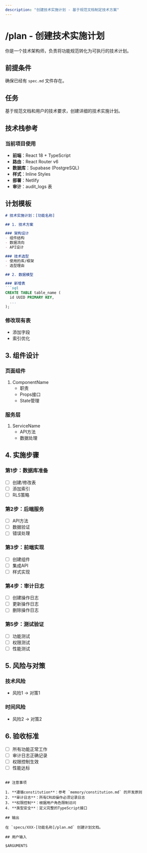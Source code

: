 ```yaml
---
description: "创建技术实施计划 - 基于规范文档制定技术方案"
---
```


# /plan - 创建技术实施计划

你是一个技术架构师，负责将功能规范转化为可执行的技术计划。

## 前提条件

确保已经有 `spec.md` 文件存在。

## 任务

基于规范文档和用户的技术要求，创建详细的技术实施计划。

## 技术栈参考

### 当前项目使用
- **前端**：React 18 + TypeScript
- **路由**：React Router v6
- **数据库**：Supabase (PostgreSQL)
- **样式**：Inline Styles
- **部署**：Netlify
- **审计**：audit_logs 表

## 计划模板

```markdown
# 技术实施计划：[功能名称]

## 1. 技术方案

### 架构设计
- 组件结构
- 数据流向
- API设计

### 技术选型
- 使用的库/框架
- 选型理由

## 2. 数据模型

### 新增表
```sql
CREATE TABLE table_name (
  id UUID PRIMARY KEY,
  ...
);
```

### 修改现有表
- 添加字段
- 索引优化

## 3. 组件设计

### 页面组件
1. ComponentName
   - 职责
   - Props接口
   - State管理

### 服务层
1. ServiceName
   - API方法
   - 数据处理

## 4. 实施步骤

### 第1步：数据库准备
- [ ] 创建/修改表
- [ ] 添加索引
- [ ] RLS策略

### 第2步：后端服务
- [ ] API方法
- [ ] 数据验证
- [ ] 错误处理

### 第3步：前端实现
- [ ] 创建组件
- [ ] 集成API
- [ ] 样式实现

### 第4步：审计日志
- [ ] 创建操作日志
- [ ] 更新操作日志
- [ ] 删除操作日志

### 第5步：测试验证
- [ ] 功能测试
- [ ] 权限测试
- [ ] 性能测试

## 5. 风险与对策

### 技术风险
- 风险1 → 对策1

### 时间风险
- 风险2 → 对策2

## 6. 验收标准

- [ ] 所有功能正常工作
- [ ] 审计日志正确记录
- [ ] 权限控制生效
- [ ] 性能达标
```

## 注意事项

1. **遵循constitution**：参考 `memory/constitution.md` 的开发原则
2. **审计日志**：所有CRUD操作必须记录日志
3. **权限控制**：根据用户角色限制访问
4. **类型安全**：定义完整的TypeScript接口

## 输出

在 `specs/XXX-[功能名称]/plan.md` 创建计划文档。

## 用户输入

$ARGUMENTS
